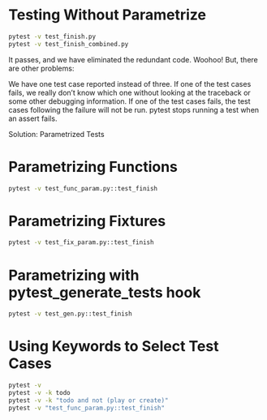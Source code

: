 


Testing Without Parametrize
============================


```bash
pytest -v test_finish.py
pytest -v test_finish_combined.py
```

It passes, and we have eliminated the redundant code. Woohoo! But, there are other problems:

We have one test case reported instead of three.
If one of the test cases fails, we really don’t know which one without looking at the traceback or some other debugging information.
If one of the test cases fails, the test cases following the failure will not be run. pytest stops running a test when an assert fails.

Solution: Parametrized Tests


Parametrizing Functions
========================

```bash
pytest -v test_func_param.py::test_finish
```

Parametrizing Fixtures
======================

```bash
pytest -v test_fix_param.py::test_finish
```


Parametrizing with pytest_generate_tests hook
============================================

```bash
pytest -v test_gen.py::test_finish
```


Using Keywords to Select Test Cases
===================================


```bash
pytest -v 
pytest -v -k todo
pytest -v -k "todo and not (play or create)"
pytest -v "test_func_param.py::test_finish"
```

